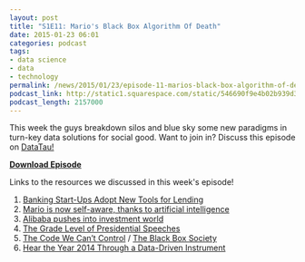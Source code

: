 ```yaml
---
layout: post
title: "S1E11: Mario's Black Box Algorithm Of Death"
date: 2015-01-23 06:01
categories: podcast
tags:
- data science
- data
- technology
permalink: /news/2015/01/23/episode-11-marios-black-box-algorithm-of-death
podcast_link: http://static1.squarespace.com/static/546690f9e4b02b939d34b2b1/546691b4e4b01fdff0c848ac/54c1c575e4b0e376880cb8c5/1421985197151/Partially_Derivative_Episode_11.mp3
podcast_length: 2157000
---
```


This week the guys breakdown silos and blue sky some new paradigms in
turn-key data solutions for social good. Want to join in? Discuss this
episode on
[DataTau!](http://www.partiallyderivative.com/news/2015/1/22/episode-11-marios-black-box-algorithm-of-death)

[**Download Episode**](http://static1.squarespace.com/static/546690f9e4b02b939d34b2b1/546691b4e4b01fdff0c848ac/54c1c575e4b0e376880cb8c5/1421985197151/Partially_Derivative_Episode_11.mp3)

Links to the resources we discussed in this week's episode!

1.  [Banking Start-Ups Adopt New Tools for
    Lending](http://www.nytimes.com/2015/01/19/technology/banking-start-ups-adopt-new-tools-for-lending.html)
2.  [Mario is now self-aware, thanks to artificial
    intelligence](http://mashable.com/2015/01/19/super-mario-artificial-intelligence/?utm_content=buffera1462&utm_medium=social&utm_source=twitter.com&utm_campaign=buffer)
3.  [Alibaba pushes into investment
    world](http://www.ft.com/intl/cms/s/0/ba0c3184-9d6e-11e4-8946-00144feabdc0.html#axzz3PZpWRXhn)
4.  [The Grade Level of Presidential
    Speeches](http://www.vocativ.com/usa/us-politics/obama-state-of-the-union/)
5.  [The Code We Can’t
    Control](http://www.slate.com/articles/technology/bitwise/2015/01/black_box_society_by_frank_pasquale_a_chilling_vision_of_how_big_data_has.html)
    / [The Black Box
    Society](http://www.amazon.com/The-Black-Box-Society-Information/dp/0674368274)
6.  [Hear the Year 2014 Through a Data-Driven
    Instrument](http://thecreatorsproject.vice.com/blog/hear-the-year-2014-through-a-data-driven-instrument)
